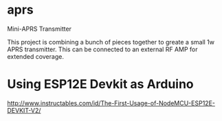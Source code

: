 # aprs
Mini-APRS Transmitter

This project is combining a bunch of pieces together to greate a small 1w APRS transmitter. This can be connected to an external RF AMP for extended coverage. 

# Using ESP12E Devkit as Arduino

http://www.instructables.com/id/The-First-Usage-of-NodeMCU-ESP12E-DEVKIT-V2/

